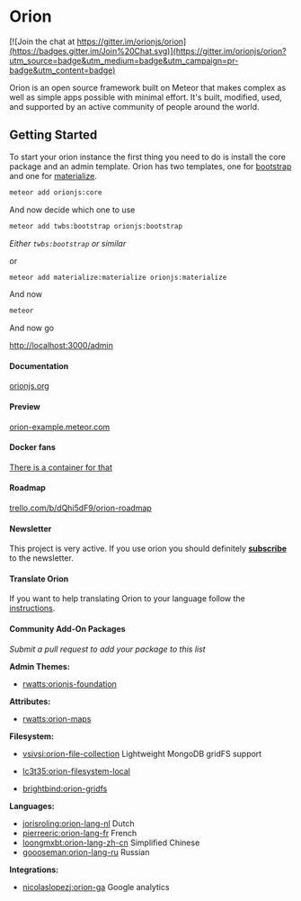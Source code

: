 Orion
=====

[![Join the chat at https://gitter.im/orionjs/orion](https://badges.gitter.im/Join%20Chat.svg)](https://gitter.im/orionjs/orion?utm_source=badge&utm_medium=badge&utm_campaign=pr-badge&utm_content=badge)

Orion is an open source framework built on Meteor that makes complex as well as simple apps possible with minimal effort. It's built, modified, used, and supported by an active community of people around the world.

## Getting Started

To start your orion instance the first thing you need to do is install the core package and an admin template.
Orion has two templates, one for [bootstrap](http://getbootstrap.com) and one for [materialize](http://materializecss.com).

```sh
meteor add orionjs:core
```

And now decide which one to use

```sh
meteor add twbs:bootstrap orionjs:bootstrap
```

*Either ```twbs:bootstrap``` or similar*

or

```sh
meteor add materialize:materialize orionjs:materialize
```

And now 

```sh
meteor
```

And now go

[http://localhost:3000/admin](http://localhost:3000/admin)


#### Documentation

[orionjs.org](http://orionjs.org)

#### Preview

[orion-example.meteor.com](http://orion-example.meteor.com)

#### Docker fans
[There is a container for that](https://registry.hub.docker.com/u/gekkie/orion_meteor_cms/)

#### Roadmap

[trello.com/b/dQhi5dF9/orion-roadmap](https://trello.com/b/dQhi5dF9/orion-roadmap)

#### Newsletter

This project is very active. If you use orion you should definitely **[subscribe](http://eepurl.com/bbji3b)** to the newsletter.

#### Translate Orion

If you want to help translating Orion to your language follow the [instructions](https://github.com/orionjs/examples/tree/master/language).

#### Community Add-On Packages

*Submit a pull request to add your package to this list*

**Admin Themes:**

- [rwatts:orionjs-foundation](https://github.com/rwatts3/orionjs-contrib/blob/master/orionjs-foundation/README.md)

**Attributes:**

- [rwatts:orion-maps](https://atmospherejs.com/rwatts/orion-maps)

**Filesystem:**

- [vsivsi:orion-file-collection](https://atmospherejs.com/vsivsi/orion-file-collection) Lightweight MongoDB gridFS support

- [lc3t35:orion-filesystem-local](https://github.com/lc3t35/orion-filesystem-local)

- [brightbind:orion-gridfs](https://github.com/brightbind/orion-gridFS/)

**Languages:**

- [jorisroling:orion-lang-nl](https://github.com/jorisroling/orion-lang-nl) Dutch
- [pierreeric:orion-lang-fr](https://atmospherejs.com/pierreeric/orion-lang-fr) French
- [loongmxbt:orion-lang-zh-cn](https://github.com/loongmxbt/orion-lang-zh-cn) Simplified Chinese
- [goooseman:orion-lang-ru](https://github.com/goooseman/orion-lang-ru) Russian

**Integrations:**

- [nicolaslopezj:orion-ga](https://github.com/nicolaslopezj/orion-ga) Google analytics
